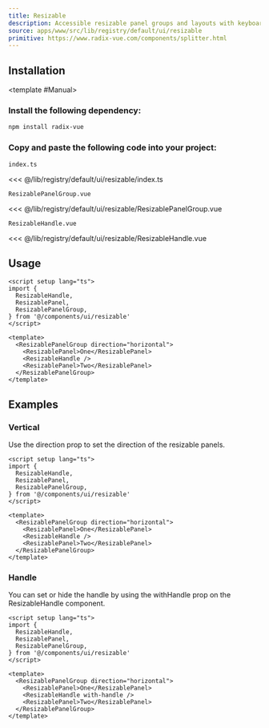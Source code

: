 ```yaml
---
title: Resizable
description: Accessible resizable panel groups and layouts with keyboard support.
source: apps/www/src/lib/registry/default/ui/resizable
primitive: https://www.radix-vue.com/components/splitter.html
---
```


<ComponentPreview name="ResizableDemo" />

## Installation

<TabPreview name="CLI">
<template #CLI>

```bash
npx shadcn-vue@latest add resizable
```
</template>

<template #Manual>

<Steps>

### Install the following dependency:

```bash
npm install radix-vue
```

### Copy and paste the following code into your project:

`index.ts`

<<< @/lib/registry/default/ui/resizable/index.ts

`ResizablePanelGroup.vue`

<<< @/lib/registry/default/ui/resizable/ResizablePanelGroup.vue

`ResizableHandle.vue`

<<< @/lib/registry/default/ui/resizable/ResizableHandle.vue

</Steps>

</template>
</TabPreview>

## Usage

```vue
<script setup lang="ts">
import {
  ResizableHandle,
  ResizablePanel,
  ResizablePanelGroup,
} from '@/components/ui/resizable'
</script>

<template>
  <ResizablePanelGroup direction="horizontal">
    <ResizablePanel>One</ResizablePanel>
    <ResizableHandle />
    <ResizablePanel>Two</ResizablePanel>
  </ResizablePanelGroup>
</template>
```

## Examples

### Vertical

Use the direction prop to set the direction of the resizable panels.

<ComponentPreview name="ResizableVerticalDemo" />

```vue:line-numbers {10}
<script setup lang="ts">
import {
  ResizableHandle,
  ResizablePanel,
  ResizablePanelGroup,
} from '@/components/ui/resizable'
</script>

<template>
  <ResizablePanelGroup direction="horizontal">
    <ResizablePanel>One</ResizablePanel>
    <ResizableHandle />
    <ResizablePanel>Two</ResizablePanel>
  </ResizablePanelGroup>
</template>
```

### Handle

You can set or hide the handle by using the withHandle prop on the ResizableHandle component.

<ComponentPreview name="ResizableHandleDemo" />

```vue:line-numbers {12}
<script setup lang="ts">
import {
  ResizableHandle,
  ResizablePanel,
  ResizablePanelGroup,
} from '@/components/ui/resizable'
</script>

<template>
  <ResizablePanelGroup direction="horizontal">
    <ResizablePanel>One</ResizablePanel>
    <ResizableHandle with-handle />
    <ResizablePanel>Two</ResizablePanel>
  </ResizablePanelGroup>
</template>
```
